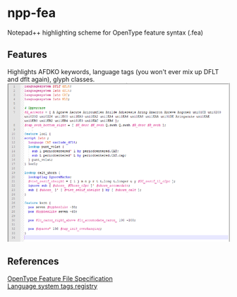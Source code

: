# npp-fea
Notepad++ highlighting scheme for OpenType feature syntax (.fea)

## Features
Highlights AFDKO keywords, language tags (you won't ever mix up DFLT and dflt again), glyph classes.
![](https://raw.githubusercontent.com/hyvyys/npp-fea/master/example.png)

## References
[OpenType Feature File Specification](http://adobe-type-tools.github.io/afdko/OpenTypeFeatureFileSpecification.html)  
[Language system tags registry](https://docs.microsoft.com/en-us/typography/opentype/spec/languagetags)
